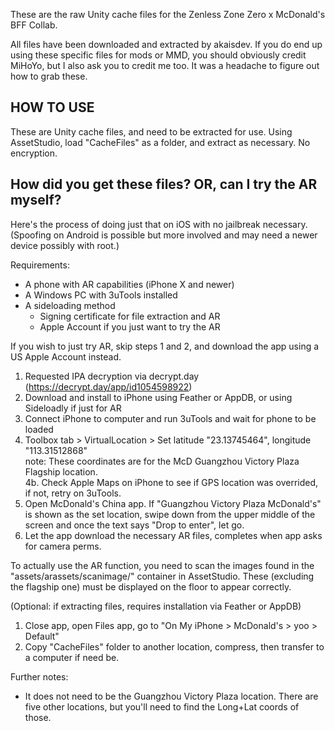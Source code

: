 These are the raw Unity cache files for the Zenless Zone Zero x McDonald's BFF Collab.

All files have been downloaded and extracted by akaisdev. 
If you do end up using these specific files for mods or MMD, you should obviously credit MiHoYo, but I also ask you to credit me too. It was a headache to figure out how to grab these.


## HOW TO USE

These are Unity cache files, and need to be extracted for use. Using AssetStudio, load "CacheFiles" as a folder, and extract as necessary. No encryption.


## How did you get these files? OR, can I try the AR myself?

Here's the process of doing just that on iOS with no jailbreak necessary. 
(Spoofing on Android is possible but more involved and may need a newer device possibly with root.)

Requirements:
- A phone with AR capabilities (iPhone X and newer)  
- A Windows PC with 3uTools installed  
- A sideloading method  
	- Signing certificate for file extraction and AR  
	- Apple Account if you just want to try the AR  

If you wish to just try AR, skip steps 1 and 2, and download the app using a US Apple Account instead.
1. Requested IPA decryption via decrypt.day (https://decrypt.day/app/id1054598922)
2. Download and install to iPhone using Feather or AppDB, or using Sideloadly if just for AR
3. Connect iPhone to computer and run 3uTools and wait for phone to be loaded
4. Toolbox tab > VirtualLocation > Set latitude "23.13745464", longitude "113.31512868"   
	note: These coordinates are for the McD Guangzhou Victory Plaza Flagship location.  
	4b. Check Apple Maps on iPhone to see if GPS location was overrided, if not, retry on 3uTools.
5. Open McDonald's China app. If "Guangzhou Victory Plaza McDonald's" is shown as the set location, swipe down from the upper middle of the screen and once the text says "Drop to enter", let go.
6. Let the app download the necessary AR files, completes when app asks for camera perms.

To actually use the AR function, you need to scan the images found in the "assets/arassets/scanimage/" container in AssetStudio.
These (excluding the flagship one) must be displayed on the floor to appear correctly.

(Optional: if extracting files, requires installation via Feather or AppDB)  
1. Close app, open Files app, go to "On My iPhone > McDonald's > yoo > Default"  
2. Copy "CacheFiles" folder to another location, compress, then transfer to a computer if need be.  

Further notes:  
- It does not need to be the Guangzhou Victory Plaza location. There are five other locations, but you'll need to find the Long+Lat coords of those.  

